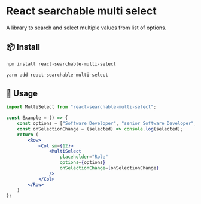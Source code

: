 # React searchable multi select

A library to search and select multiple values from list of options.

## 📦 Install

```bash
npm install react-searchable-multi-select
```

```bash
yarn add react-searchable-multi-select
```
## 🔨 Usage

```jsx
import MultiSelect from "react-searchable-multi-select";

const Example = () => {
    const options = ["Software Developer", "senior Software Developer", "Team Lead", "Manager"];
    const onSelectionChange = (selected) => console.log(selected);
    return (
        <Row>
            <Col sm={12}>
                <MultiSelect
                    placeholder="Role"
                    options={options}
                    onSelectionChange={onSelectionChange}
                />
            </Col>
        </Row>
    )
};

```